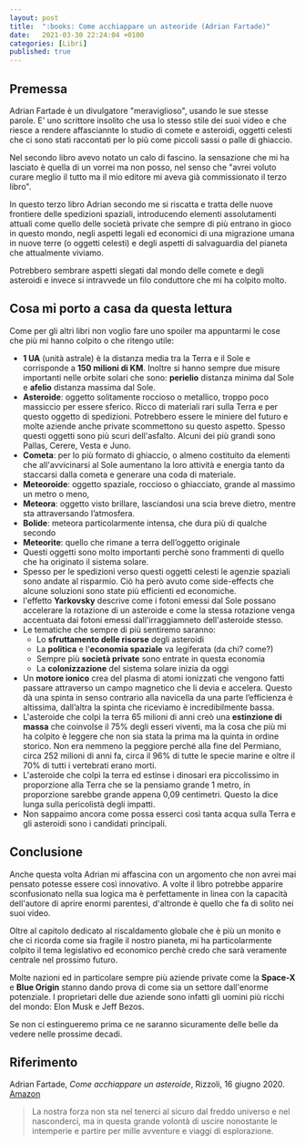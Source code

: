 ```yaml
---
layout: post
title:  ":books: Come acchiappare un asteoride (Adrian Fartade)"
date:   2021-03-30 22:24:04 +0100
categories: [Libri]
published: true
---
```

## Premessa
Adrian Fartade è un divulgatore "meraviglioso", usando le sue stesse parole. E' uno scrittore insolito che usa lo stesso stile dei suoi video e che riesce a rendere affasciannte lo studio di comete e asteroidi, oggetti celesti che ci sono stati raccontati per lo più come piccoli sassi o palle di ghiaccio.

Nel secondo libro avevo notato un calo di fascino. la sensazione che mi ha lasciato è quella di un vorrei ma non posso, nel senso che "avrei voluto curare meglio il tutto ma il mio editore mi aveva già commissionato il terzo libro". 

In questo terzo libro Adrian secondo me si riscatta e tratta delle nuove frontiere delle spedizioni spaziali, introducendo elementi assolutamenti attuali come quello delle società private che sempre di più entrano in gioco in questo mondo, negli aspetti legali ed economici di una migrazione umana in nuove terre (o oggetti celesti) e degli aspetti di salvaguardia del pianeta che attualmente viviamo.

Potrebbero sembrare aspetti slegati dal mondo delle comete e degli asteroidi e invece si intravvede un filo conduttore che mi ha colpito molto.

## Cosa mi porto a casa da questa lettura

Come per gli altri libri non voglio fare uno spoiler ma appuntarmi le cose che più mi hanno colpito o che ritengo utile:

* **1 UA** (unità astrale) è la distanza media tra la Terra e il Sole e corrisponde a **150 milioni di KM**. Inoltre si hanno sempre due misure importanti nelle orbite solari che sono: **perielio** distanza minima dal Sole e **afelio** distanza massima dal Sole.
* **Asteroide**: oggetto solitamente roccioso o metallico, troppo poco massiccio per essere sferico. Ricco di materiali rari sulla Terra e per questo oggetto di spedizioni. Potrebbero essere le miniere del futuro e molte aziende anche private scommettono su questo aspetto. Spesso questi oggetti sono più scuri dell'asfalto. Alcuni dei più grandi sono Pallas, Cerere, Vesta e Juno.
* **Cometa**: per lo più formato di ghiaccio, o almeno costituito da elementi che all'avvicinarsi al Sole aumentano la loro attività e energia tanto da staccarsi dalla cometa e generare una coda di materiale.
* **Meteoroide**: oggetto spaziale, roccioso o ghiacciato, grande al massimo un metro o meno,
* **Meteora**: oggetto visto brillare, lasciandosi una scia breve dietro, mentre sta attraversando l’atmosfera.
* **Bolide**: meteora particolarmente intensa, che dura più di qualche secondo
* **Meteorite**: quello che rimane a terra dell’oggetto originale
* Questi oggetti sono molto importanti perchè sono frammenti di quello che ha originato il sistema solare.
* Spesso per le spedizioni verso questi oggetti celesti le agenzie spaziali sono andate al risparmio. Ciò ha però avuto come side-effects che alcune soluzioni sono state più efficienti ed economiche.
* l'effetto **Yarkovsky** descrive come i fotoni emessi dal Sole possano accelerare la rotazione di un asteroide e come la stessa rotazione venga accentuata dai fotoni emessi dall'irraggiamneto dell'asteroide stesso.
* Le tematiche che sempre di più sentiremo saranno:
	* Lo **sfruttamento delle risorse** degli asteroidi
	* La **politica** e l'**economia spaziale** va legiferata (da chi? come?)
	* Sempre più **società private** sono entrate in questa economia
	* La **colonizzazione** del sistema solare inizia da oggi
* Un **motore ionico** crea del plasma di atomi ionizzati che vengono fatti passare attraverso un campo magnetico che li devia e accelera. Questo dà una spinta in senso contrario alla navicella da una parte l’efficienza è altissima, dall’altra la spinta che riceviamo è incredibilmente bassa.
* L'asteroide che colpì la terra 65 milioni di anni creò una **estinzione di massa** che coinvolse il 75% degli esseri viventi, ma la cosa che più mi ha colpito è leggere che non sia stata la prima ma la quinta in ordine storico. Non era nemmeno la peggiore perché alla fine del Permiano, circa 252 milioni di anni fa, circa il 96% di tutte le specie marine e oltre il 70% di tutti i vertebrati erano morti.
* L'asteroide che colpì la terra ed estinse i dinosari era piccolissimo in proporzione alla Terra che se la pensiamo grande 1 metro, in proporzione sarebbe grande appena 0,09 centimetri. Questo la dice lunga sulla pericolistà degli impatti.
* Non sappaimo ancora come possa esserci così tanta acqua sulla Terra e gli asteroidi sono i candidati principali.

## Conclusione

Anche questa volta Adrian mi affascina con un argomento che non avrei mai pensato potesse essere così innovativo. A volte il libro potrebbe apparire sconfusionato nella sua logica ma è perfettamente in linea con la capacità dell'autore di aprire enormi parentesi, d'altronde è quello che fa di solito nei suoi video.

Oltre al capitolo dedicato al riscaldamento globale che è più un monito e che ci ricorda come sia fragile il nostro pianeta, mi ha particolarmente colpito il tema legislativo ed economico perchè credo che sarà veramente centrale nel prossimo futuro.

Molte nazioni ed in particolare sempre più aziende private come la **Space-X** e **Blue Origin** stanno dando prova di come sia un settore dall'enorme potenziale. I proprietari delle due aziende sono infatti gli uomini più ricchi del mondo: Elon Musk e Jeff Bezos. 

Se non ci estingueremo prima ce ne saranno sicuramente delle belle da vedere nelle prossime decadi.

## Riferimento

Adrian Fartade, _Come acchiappare un asteroide_, Rizzoli, 16 giugno 2020. [Amazon](https://www.amazon.it/Come-acchiappare-asteroide-scoperta-aiuteranno-ebook/dp/B085PXXT3Z/ref=tmm_kin_swatch_0?_encoding=UTF8&qid=1610894353&sr=8-1)

> La nostra forza non sta nel tenerci al sicuro dal freddo universo e nel nasconderci, ma in questa grande volontà di uscire nonostante le intemperie e partire per mille avventure e viaggi di esplorazione.

